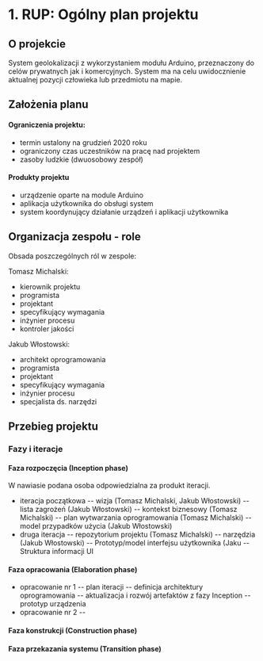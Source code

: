# 1. RUP: Ogólny plan projektu

## O projekcie

System geolokalizacji z wykorzystaniem modułu Arduino, przeznaczony do celów prywatnych jak i komercyjnych. System ma na celu uwidocznienie aktualnej pozycji człowieka lub przedmiotu na mapie.

## Założenia planu

#### Ograniczenia projektu: 
- termin ustalony na grudzień 2020 roku
- ograniczony czas uczestników na pracę nad projektem
- zasoby ludzkie (dwuosobowy zespół)
#### Produkty projektu
- urządzenie oparte na module Arduino
- aplikacja użytkownika do obsługi system
- system koordynujący działanie urządzeń i aplikacji użytkownika

## Organizacja zespołu - role

Obsada poszczególnych ról w zespole:

Tomasz Michalski:
- kierownik projektu
- programista
- projektant
- specyfikujący wymagania
- inżynier procesu
- kontroler jakości

Jakub Włostowski:
- architekt oprogramowania
- programista
- projektant
- specyfikujący wymagania
- inżynier procesu
- specjalista ds. narzędzi 

## Przebieg projektu
### Fazy i iteracje
#### Faza rozpoczęcia (Inception phase)
W nawiasie podana osoba odpowiedzialna za produkt iteracji.

- iteracja początkowa
-- wizja
 (Tomasz Michalski, Jakub Włostowski)
-- lista zagrożeń (Jakub Włostowski)
 -- kontekst biznesowy (Tomasz Michalski)
 -- plan wytwarzania oprogramowania (Tomasz Michalski)
 -- model przypadków użycia (Jakub Włostowski)
- druga iteracja
-- repozytorium projektu (Tomasz Michalski)
 -- narzędzia (Jakub Włostowski)
-- Prototyp/model interfejsu użytkownika (Jaku
-- Struktura informacji UI
#### Faza opracowania (Elaboration phase)
- opracowanie nr 1
 -- plan iteracji
 -- definicja architektury oprogramowania
 -- aktualizacja i rozwój artefaktów z fazy Inception
 -- prototyp urządzenia
- opracowanie nr 2
 -- 


#### Faza konstrukcji (Construction phase)

#### Faza przekazania systemu (Transition phase)
<!--stackedit_data:
eyJoaXN0b3J5IjpbLTExOTc2NDk3MjUsNTc1OTM2MDEzLC0xMj
AxOTAyNjYxLC0xMDQ1NTQ0MTY3LC01Mzc3MTQ4OTAsLTI1MTU0
MDg5MSwtMzI4MTUxNDM3LDM3OTg4NzUwMSwtMTU0Nzk5NDg5OS
w2NzIwNDc5MV19
-->